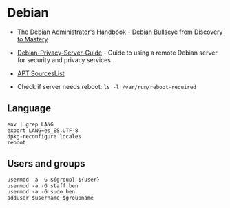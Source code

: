 # Debian

- [The Debian Administrator's Handbook - Debian Bullseye from Discovery to Mastery](https://debian-handbook.info/browse/stable/)
- [Debian-Privacy-Server-Guide](https://github.com/drduh/Debian-Privacy-Server-Guide) - Guide to using a remote Debian server for security and privacy services.
- [APT SourcesList](https://wiki.debian.org/SourcesList)

- Check if server needs reboot: `ls -l /var/run/reboot-required`

## Language
````
env | grep LANG
export LANG=es_ES.UTF-8
dpkg-reconfigure locales
reboot
````

## Users and groups
````
usermod -a -G ${group} ${user}
usermod -a -G staff ben
usermod -a -G sudo ben
adduser $username $groupname
````

